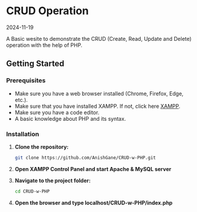CRUD Operation
=====================
2024-11-19

A Basic wesite to demonstrate the CRUD (Create, Read, Update and Delete) operation with the help of PHP.

## Getting Started

### Prerequisites
 - Make sure you have a web browser installed (Chrome, Firefox, Edge, etc.).
 - Make sure that you have installed XAMPP. If not, click here [XAMPP](https://www.apachefriends.org/download.html).
 - Make sure you have a code editor.
 - A basic knowledge about PHP and its syntax.

### Installation

1. **Clone the repository:**
   ```bash
   git clone https://github.com/AnishGane/CRUD-w-PHP.git
   ```

2. **Open XAMPP Control Panel and start Apache & MySQL server**

3. **Navigate to the project folder:**
   ```bash
   cd CRUD-w-PHP
   ```

4. **Open the browser and type localhost/CRUD-w-PHP/index.php**
